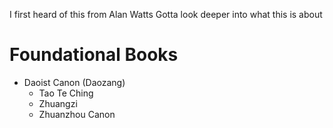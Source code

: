 I first heard of this from Alan Watts
Gotta look deeper into what this is about
# Foundational Books
- Daoist Canon (Daozang)
	- Tao Te Ching
	- Zhuangzi
	- Zhuanzhou Canon